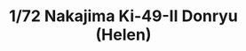 ---
layout: product
title: "1/72 Nakajima Ki-49-II Donryu (Helen)"
price: "4800" 
desc: "Maketa"
img_path: "/assets/img/HASE 02294.webp"
brand: "Hasegawa"
available: false
special_offer: false
new: false
soon: false
cat: "010000"
subcat: "015700"
subsubcat: "0N/A"
sifra: "HASE 02294"
popular: false
spec: false
---